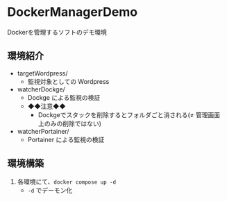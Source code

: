 # DockerManagerDemo
Dockerを管理するソフトのデモ環境

## 環境紹介

- targetWordpress/
    - 監視対象としての Wordpress
- watcherDockge/
    - Dockge による監視の検証
    - ◆◆注意◆◆
        - Dockgeでスタックを削除するとフォルダごと消される(≠ 管理画面上のみの削除ではない)
- watcherPortainer/
    - Portainer による監視の検証

## 環境構築

1. 各環境にて、`docker compose up -d`
    - `-d` でデーモン化

